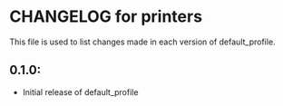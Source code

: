 # CHANGELOG for printers

This file is used to list changes made in each version of default_profile.

## 0.1.0:

* Initial release of default_profile
